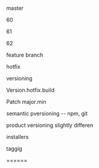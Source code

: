 master

60

61

62

feature branch

hotfix





versioning

Version.hotfix.build



Patch major.min



semantic pversioning -- npm, git

product versioning slightly differen



installers



taggig



======

 